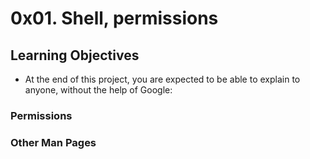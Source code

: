 # 0x01. Shell, permissions
## Learning Objectives

* At the end of this project, you are expected to be able to explain to anyone, without the help of Google:
### Permissions
### Other Man Pages
